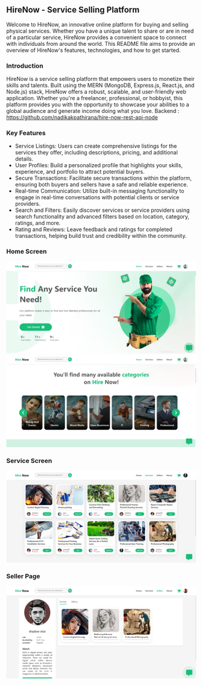 ## HireNow - Service Selling Platform
Welcome to HireNow, an innovative online platform for buying and selling physical services. Whether you have a unique talent to share or are in need of a particular service, HireNow provides a convenient space to connect with individuals from around the world. This README file aims to provide an overview of HireNow's features, technologies, and how to get started.

### Introduction
HireNow is a service selling platform that empowers users to monetize their skills and talents. Built using the MERN (MongoDB, Express.js, React.js, and Node.js) stack, HireNow offers a robust, scalable, and user-friendly web application. Whether you're a freelancer, professional, or hobbyist, this platform provides you with the opportunity to showcase your abilities to a global audience and generate income doing what you love.
Backend : https://github.com/nadikakpathirana/hire-now-rest-api-node

### Key Features
- Service Listings: Users can create comprehensive listings for the services they offer, including descriptions, pricing, and additional details.
- User Profiles: Build a personalized profile that highlights your skills, experience, and portfolio to attract potential buyers.
- Secure Transactions: Facilitate secure transactions within the platform, ensuring both buyers and sellers have a safe and reliable experience.
- Real-time Communication: Utilize built-in messaging functionality to engage in real-time conversations with potential clients or service providers.
- Search and Filters: Easily discover services or service providers using search functionality and advanced filters based on location, category, ratings, and more.
- Rating and Reviews: Leave feedback and ratings for completed transactions, helping build trust and credibility within the community.

### Home Screen
![ScreenShot](/screenshots/screenshot1.png)
![ScreenShot](/screenshots/screenshot2.png)

### Service Screen
![ScreenShot](/screenshots/screenshot3.png)

### Seller Page
![ScreenShot](/screenshots/screenshot4.png)
